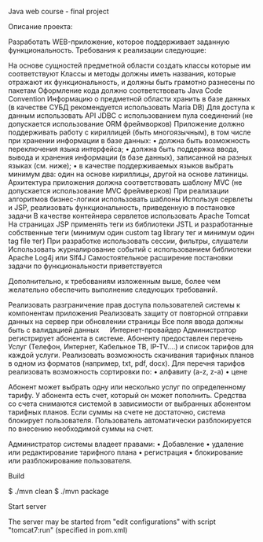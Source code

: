 Java web course - final project

Описание проекта:

Разработать WEB-приложение, которое поддерживает заданную функциональность. Требования к реализации следующие:


 На основе сущностей предметной области создать классы которые им соответствуют
 Классы и методы должны иметь названия, которые отражают их функциональность, и должны быть грамотно разнесены по пакетам
 Оформление кода должно соответствовать Java Code Convention
 Информацию о предметной области хранить в базе данных (в качестве СУБД рекомендуется использовать Maria DB)
 Для доступа к данным использовать API JDBC с использованием пула соединений (не допускается использование ORM фреймворков)
 Приложение должно поддерживать работу с кириллицей (быть многоязычным), в том числе при хранении информации в базе данных:
• должна быть возможность переключения языка интерфейса;
• должна быть поддержка ввода, вывода и хранения информации (в базе данных), записанной на разных языках (см. ниже);
• в качестве поддерживаемых языков выбрать минимум два: один на основе кириллицы, другой на основе латиницы.
 Архитектура приложения должна соответствовать шаблону MVC (не допускается использование MVC фреймверков)
 При реализации алгоритмов бизнес-логики использовать шаблоны
 Используя сервлеты и JSP, реализовать функциональность, приведенную в постановке задачи
В качестве контейнера сервлетов использовать Apache Tomcat
На страницах JSP применять теги из библиотеки JSTL и разработанные собственные теги (минимум один custom tag library тег и минимум один tag file тег)
При разработке использовать сессии, фильтры, слушатели
Использовать журналирование событий с использованием библиотеки Apache Log4j или Slf4J
Самостоятельное расширение постановки задачи по функциональности приветствуется


Дополнительно, к требованиям изложенным выше, более чем желательно обеспечить выполнение следующих требований.


 Реализовать разграничение прав доступа пользователей системы к компонентам приложения
 Реализовать защиту от повторной отправки данных на сервер при обновлении страницы
 Все поля ввода должны быть с валидацией данных
 
Интернет-провайдер 
Администратор регистрирует абонента в системе. Абоненту предоставлен перечень Услуг (Телефон, Интернет, Кабельное ТВ, IP-TV....) и список тарифов для каждой услуги. Реализовать возможность скачивания тарифных планов в одном из форматов (например, txt, pdf, docx). 
Для перечня тарифов реализовать возможность сортировки по: 
• алфавиту (a-z, z-a)
• цене


Абонент может выбрать одну или несколько услуг по определенному тарифу. У абонента есть счет, который он может пополнить. Средства со счета снимаются системой в зависимости от выбранных абонентом тарифных планов. Если суммы на счете не достаточно, система блокирует пользователя. Пользователь автоматически разблокируется по внесению необходимой суммы на счет.

Администратор системы владеет правами: 
• Добавление
• удаление или редактирование тарифного плана
• регистрация
• блокирование или разблокирование пользователя.


Build

$ ./mvn clean
$ ./mvn package


Start server

The server may be started from "edit configurations" with script "tomcat7:run" (specified in pom.xml)